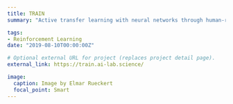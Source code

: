 ```yaml
---
title: TRAIN
summary: "Active transfer learning with neural networks through human-robot interactions."

tags:
- Reinforcement Learning
date: "2019-08-10T00:00:00Z"

# Optional external URL for project (replaces project detail page).
external_link: https://train.ai-lab.science/

image:
  caption: Image by Elmar Rueckert
  focal_point: Smart
---
```

